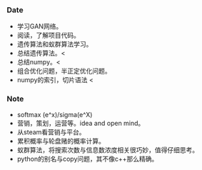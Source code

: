 ### Date
- 学习GAN网络。
- 阅读，了解项目代码。
- 遗传算法和蚁群算法学习。
- 总结遗传算法。<
- 总结numpy。<
- 组合优化问题，半正定优化问题。
- numpy的索引，切片语法 <

### Note
- softmax (e^x)/sigma(e^X)
- 营销，策划，运营等。idea and open mind。
- 从steam看营销与平台。
- 累积概率与轮盘赌的概率计算。
- 蚁群算法，将搜索次数与信息数浓度相关很巧妙，值得仔细思考。
- python的别名与copy问题，其不像c++那么精确。